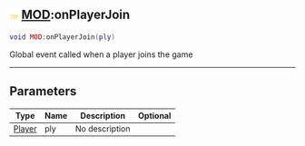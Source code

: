 ## ![shared](../../.gitbook/assets/shared.png) [MOD](https://iaswiki.rawr.dev/readme/mod):onPlayerJoin

```lua
void MOD:onPlayerJoin(ply)
```

Global event called when a player joins the game

------
## Parameters

| Type   | Name | Description | Optional |
| ------ | ---- | ----------- | -------: |
| [Player](https://iaswiki.rawr.dev/readme/player) | ply | No description |  |

